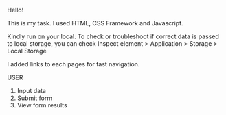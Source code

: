 Hello!

This is my task. I used HTML, CSS Framework and Javascript.

Kindly run on your local. To check or troubleshoot if correct data is passed to local storage, you can check
Inspect element > Application > Storage > Local Storage

I added links to each pages for fast navigation.

USER
1. Input data
2. Submit form
3. View form results
